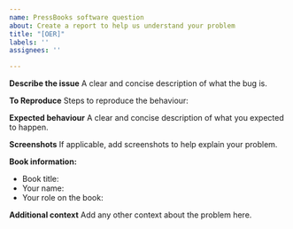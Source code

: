 ```yaml
---
name: PressBooks software question
about: Create a report to help us understand your problem
title: "[OER]"
labels: ''
assignees: ''

---
```


**Describe the issue**
A clear and concise description of what the bug is.

**To Reproduce**
Steps to reproduce the behaviour:

**Expected behaviour**
A clear and concise description of what you expected to happen.

**Screenshots**
If applicable, add screenshots to help explain your problem.

**Book information:**
 - Book title:
 - Your name:
 - Your role on the book:

**Additional context**
Add any other context about the problem here.
